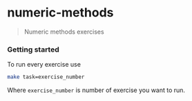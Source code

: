 # numeric-methods

> Numeric methods exercises

### Getting started

To run every exercise use

```sh
make task=exercise_number
```

Where `exercise_number` is number of exercise you want to run.
